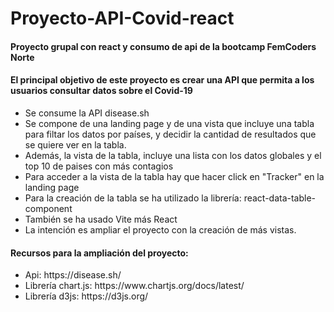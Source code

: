 # Proyecto-API-Covid-react

<h4>Proyecto grupal con react y consumo de api de la bootcamp FemCoders Norte</h4>

<h4>El principal objetivo de este proyecto es crear una API que permita a los usuarios consultar datos sobre el Covid-19 </h4>
<ul>
  <li>Se consume la API disease.sh</li>
  <li>Se compone de una landing page y de una vista que incluye una tabla para filtar los datos por países, y decidir la cantidad de resultados que se quiere ver en la tabla.</li>
  <li>Además, la vista de la tabla, incluye una lista con los datos globales y el top 10 de paises con más contagios</li>
  <li>Para acceder a la vista de la tabla hay que hacer click en "Tracker" en la landing page</li>
  <li>Para la creación de la tabla se ha utilizado la librería: react-data-table-component</li>
  <li>También se ha usado Vite más React</li>
  <li>La intención es ampliar el proyecto con la creación de más vistas.</li>
</ul>

<h4>Recursos para la ampliación del proyecto:</h4>
<uL>
  <li>Api: https://disease.sh/</li>
  <li>Librería chart.js: https://www.chartjs.org/docs/latest/</li>
  <li>Librería d3js: https://d3js.org/</li>
</uL>

